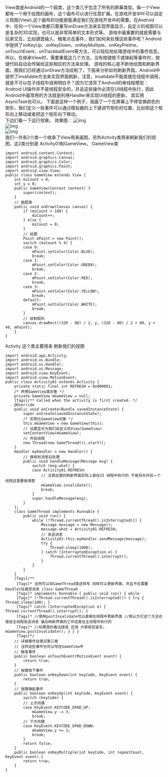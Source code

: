 View类是Android的一个超类，这个类几乎包含了所有的屏幕类型。每一个View都有一个用于绘图的画布，这个画布可以进行任意扩展。在游戏开发中叶可以自定义视图(View),这个画布的功能更能满足我们在游戏开发中的需要。在Android中，任何一个View类都只需重写onDraw方法来实现界面显示，自定义的视图可以是复杂的3D实现，也可以是非常简单的文本形式等。 
游戏中最重要的就是需要与玩家交互，比如键盘输入、触笔点击事件，我们如何来处理这些事件呢？Android中提供了onKeyUp、onKeyDown、onKeyMultiple、onKeyPreIme、onTouchEvent、onTrackballEvent等方法，可以轻松地处理游戏中的事件信息。所以，在继承View时，需要重载这几个方法，当有按键按下或弹起等事件时，按键代码自动会传输给这些相应的方法来处理。 
游戏的核心是不断地绘图和刷新界面，图我们已经通过onDraw方法绘制了，下面来分析如何刷新界面。Android中提供了invalidate方法来实现界面刷新，注意，invalidate不能直接在线程中调用，就是不可以在子线程中调用明白乎？因为它违背了Android的单线程模型：Android UI操作并不是线程安全的，并且这些操作必须在UI线程中执行，因此Android中最常用的方法就是利用Handler来实现UI线程的更新。 其实用AsyncTask也可以。 
下面是这样一个例子，我画了一个在屏幕上不停变换颜色的矩形，我们定义一些事件可以通过模拟器的上下键调节矩形的位置，比如把这个矩形向上移动或者把这个矩形向下移动。  
下边们看一下运行效果。 
效果图：
![img](P)  
![img](P)  
![img](P)  
我们一共有2个类一个继承了View用来画图，另外Activity类用来刷新我们的视图，这2类分别是 Activity01和GameView。 
GameView类
```  
import android.content.Context;
import android.graphics.Canvas;
import android.graphics.Color;
import android.graphics.Paint;
import android.view.View;
public class GameView extends View {
	int miCount = 0;
	int y = 0;
	public GameView(Context context) {
		super(context);
	}
	// 画图类
	public void onDraw(Canvas canvas) {
		if (miCount < 100) {
			miCount++;
		} else {
			miCount = 0;
		}
		// 绘图
		Paint mPaint = new Paint();
		switch (miCount % 4) {
		case 0:
			mPaint.setColor(Color.BLUE);
			break;
		case 1:
			mPaint.setColor(Color.GREEN);
			break;
		case 2:
			mPaint.setColor(Color.RED);
			break;
		case 3:
			mPaint.setColor(Color.YELLOW);
			break;
		default:
			mPaint.setColor(Color.WHITE);
			break;
		}
		// 绘制矩形
		canvas.drawRect((320 - 80) / 2, y, (320 - 80) / 2 + 80, y + 40, mPaint);
	}
}
```
Activity  这个类主要用来 刷新我们的视图 
```  
import android.app.Activity;
import android.os.Bundle;
import android.os.Handler;
import android.os.Message;
import android.view.KeyEvent;
import android.view.MotionEvent;
public class Activity01 extends Activity {
	private static final int REFRESH = 0x000001;
	/* 声明GameView类对象 */
	private GameView mGameView = null;
	[Tags]/** Called when the activity is first created. */
	@Override
	public void onCreate(Bundle savedInstanceState) {
		super.onCreate(savedInstanceState);
		/* 实例化GameView对象 */
		this.mGameView = new GameView(this);
		// 设置显示为我们自定义的View(GameView)
		setContentView(mGameView);
		// 开启线程
		new Thread(new GameThread()).start();
	}
	Handler myHandler = new Handler() {
		// 接收到消息后处理
		public void handleMessage(Message msg) {
			switch (msg.what) {
			case Activity01.REFRESH:
				// 注意这里的刷新界面实际上是在UI 线程中执行的 不是另外开启一个线程这里要搞清楚
				mGameView.invalidate();
				break;
			}
			super.handleMessage(msg);
		}
	};
	class GameThread implements Runnable {
		public void run() {
			while (!Thread.currentThread().isInterrupted()) {
				Message message = new Message();
				message.what = Activity01.REFRESH;
				// 发送消息
				Activity01.this.myHandler.sendMessage(message);
				try {
					Thread.sleep(1000);
				} catch (InterruptedException e) {
					Thread.currentThread().interrupt();
				}
			}
		}
	}
	[Tags]/**
	 [Tags]* 当然可以将GameThread类这样写 同样可以更新界面，并且不在需要 Handler在接受消息 class GameThread
	 [Tags]* implements Runnable { public void run() { while
	 [Tags]* (!Thread.currentThread().isInterrupted()) { try { Thread.sleep(100); }
	 [Tags]* catch (InterruptedException e) { Thread.currentThread().interrupt(); }
	 [Tags]* //使用postInvalidate可以直接在线程中更新界面 //我认为它这个方法也是给主线程发送消息 最后刷新界面的工作还是在主线程中执行的
	 [Tags]* //如果我的看法错误 还请 大家疯狂留言。 mGameView.postInvalidate(); } } }
	 [Tags]*/
	// 详细事件处理见第三章
	// 当然这些事件也可以写在GameView中
	// 触笔事件
	public boolean onTouchEvent(MotionEvent event) {
		return true;
	}
	// 按键按下事件
	public boolean onKeyDown(int keyCode, KeyEvent event) {
		return true;
	}
	// 按键弹起事件
	public boolean onKeyUp(int keyCode, KeyEvent event) {
		switch (keyCode) {
		// 上方向键
		case KeyEvent.KEYCODE_DPAD_UP:
			mGameView.y -= 3;
			break;
		// 下方向键
		case KeyEvent.KEYCODE_DPAD_DOWN:
			mGameView.y += 3;
			break;
		}
		return false;
	}
	public boolean onKeyMultiple(int keyCode, int repeatCount, KeyEvent event) {
		return true;
	}
}
```